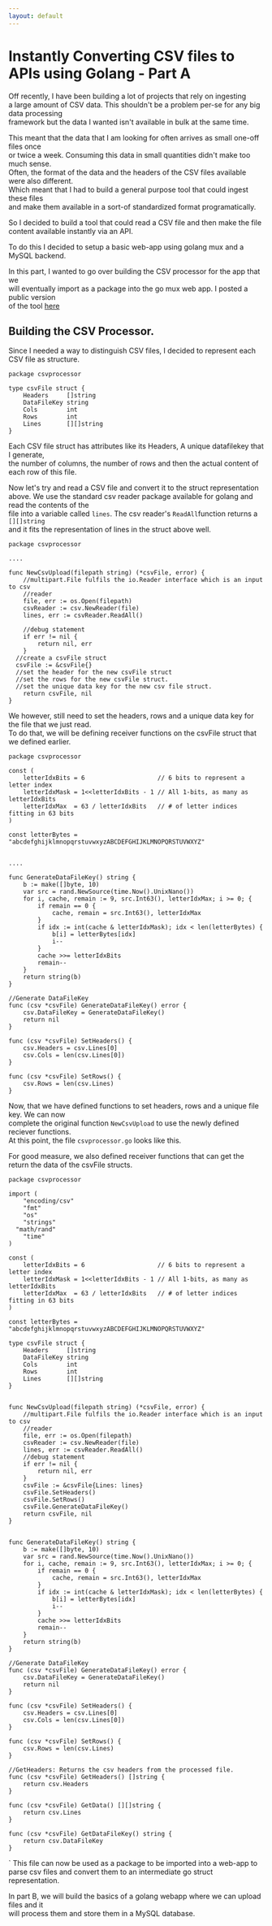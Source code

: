 ```yaml
---
layout: default
---
```


# Instantly Converting CSV files to APIs using Golang - Part A

Off recently, I have been building a lot of projects that rely on ingesting  
a large amount of CSV data. This shouldn't be a problem per-se for any big data processing  
framework but the data I wanted isn't available in bulk  at the same time.  

This meant that the data that I am looking for often arrives as small one-off files once  
or twice a week. Consuming this data in small quantities didn't make too much sense.  
Often, the format of the data and the headers of the CSV files available were also different.  
Which meant that I had to build a general purpose tool that could ingest these files  
and make them available in a sort-of standardized format programatically.  

So I decided to build a tool that could read a CSV file and then make the file content
available instantly via an API.

To do this I decided to setup a basic web-app using golang mux and a MySQL backend.  

In this part, I wanted to go over building the CSV processor for the app that we  
will eventually import as a package into the go mux web app. I posted a public version  
of the tool [here](http://web-app.326wy59fvd.us-east-1.elasticbeanstalk.com/)  

## Building the CSV Processor.

Since I needed a way to distinguish CSV files, I decided to represent each CSV file as structure.

```
package csvprocessor

type csvFile struct {
	Headers     []string
	DataFileKey string
	Cols        int
	Rows        int
	Lines       [][]string
}
```

Each CSV file struct has attributes like its Headers, A unique datafilekey that I generate,  
the number of columns, the number of rows and then the actual content of each row of this file.  


Now let's try and read a CSV file and convert it to the struct representation above.
We use the standard csv reader package available for golang and read the contents of the  
file into a variable called `lines`. The csv reader's `ReadAll`function returns a `[][]string`    
and it fits the representation of lines in the struct above well.  
```
package csvprocessor

....

func NewCsvUpload(filepath string) (*csvFile, error) {
	//multipart.File fulfils the io.Reader interface which is an input to csv
	//reader
	file, err := os.Open(filepath)
	csvReader := csv.NewReader(file)
	lines, err := csvReader.ReadAll()

	//debug statement
	if err != nil {
		return nil, err
	}
  //create a csvFile struct
  csvFile := &csvFile{}
  //set the header for the new csvFile struct
  //set the rows for the new csvFile struct.
  //set the unique data key for the new csv file struct.
	return csvFile, nil
}
```

We however, still need to set the headers, rows and a unique data key for the file that we just read.  
To do that, we will be defining receiver functions on the csvFile struct that we defined earlier.  

```
package csvprocessor

const (
	letterIdxBits = 6                    // 6 bits to represent a letter index
	letterIdxMask = 1<<letterIdxBits - 1 // All 1-bits, as many as letterIdxBits
	letterIdxMax  = 63 / letterIdxBits   // # of letter indices fitting in 63 bits
)

const letterBytes = "abcdefghijklmnopqrstuvwxyzABCDEFGHIJKLMNOPQRSTUVWXYZ"


....

func GenerateDataFileKey() string {
	b := make([]byte, 10)
	var src = rand.NewSource(time.Now().UnixNano())
	for i, cache, remain := 9, src.Int63(), letterIdxMax; i >= 0; {
		if remain == 0 {
			cache, remain = src.Int63(), letterIdxMax
		}
		if idx := int(cache & letterIdxMask); idx < len(letterBytes) {
			b[i] = letterBytes[idx]
			i--
		}
		cache >>= letterIdxBits
		remain--
	}
	return string(b)
}

//Generate DataFileKey
func (csv *csvFile) GenerateDataFileKey() error {
	csv.DataFileKey = GenerateDataFileKey()
	return nil
}

func (csv *csvFile) SetHeaders() {
	csv.Headers = csv.Lines[0]
	csv.Cols = len(csv.Lines[0])
}

func (csv *csvFile) SetRows() {
	csv.Rows = len(csv.Lines)
}
```

Now, that we have defined functions to set headers, rows and a unique file key. We can now  
complete the original function `NewCsvUpload` to use the newly defined reciever functions.  
At this point, the file `csvprocessor.go` looks like this.

For good measure, we also defined receiver functions that can get the return the data of the
csvFile structs.   

```
package csvprocessor

import (
	"encoding/csv"
	"fmt"
	"os"
	"strings"
  "math/rand"
	"time"
)

const (
	letterIdxBits = 6                    // 6 bits to represent a letter index
	letterIdxMask = 1<<letterIdxBits - 1 // All 1-bits, as many as letterIdxBits
	letterIdxMax  = 63 / letterIdxBits   // # of letter indices fitting in 63 bits
)

const letterBytes = "abcdefghijklmnopqrstuvwxyzABCDEFGHIJKLMNOPQRSTUVWXYZ"

type csvFile struct {
	Headers     []string
	DataFileKey string
	Cols        int
	Rows        int
	Lines       [][]string
}


func NewCsvUpload(filepath string) (*csvFile, error) {
	//multipart.File fulfils the io.Reader interface which is an input to csv
	//reader
	file, err := os.Open(filepath)
	csvReader := csv.NewReader(file)
	lines, err := csvReader.ReadAll()
	//debug statement
	if err != nil {
		return nil, err
	}
	csvFile := &csvFile{Lines: lines}
	csvFile.SetHeaders()
	csvFile.SetRows()
	csvFile.GenerateDataFileKey()
	return csvFile, nil
}


func GenerateDataFileKey() string {
	b := make([]byte, 10)
	var src = rand.NewSource(time.Now().UnixNano())
	for i, cache, remain := 9, src.Int63(), letterIdxMax; i >= 0; {
		if remain == 0 {
			cache, remain = src.Int63(), letterIdxMax
		}
		if idx := int(cache & letterIdxMask); idx < len(letterBytes) {
			b[i] = letterBytes[idx]
			i--
		}
		cache >>= letterIdxBits
		remain--
	}
	return string(b)
}

//Generate DataFileKey
func (csv *csvFile) GenerateDataFileKey() error {
	csv.DataFileKey = GenerateDataFileKey()
	return nil
}

func (csv *csvFile) SetHeaders() {
	csv.Headers = csv.Lines[0]
	csv.Cols = len(csv.Lines[0])
}

func (csv *csvFile) SetRows() {
	csv.Rows = len(csv.Lines)
}

//GetHeaders: Returns the csv headers from the processed file.
func (csv *csvFile) GetHeaders() []string {
	return csv.Headers
}

func (csv *csvFile) GetData() [][]string {
	return csv.Lines
}

func (csv *csvFile) GetDataFileKey() string {
	return csv.DataFileKey
}
```
`
This file can now be used as a package to be imported into a web-app to parse csv files
and convert them to an intermediate go struct representation.

In part B, we will build the basics of a golang webapp where we can upload files and it  
will process them and store them in a MySQL database.  
